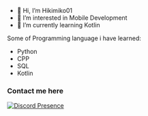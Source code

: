 * 👋 Hi, I’m Hikimiko01
* 👀 I’m interested in Mobile Development
* 🌱 I’m currently learning Kotlin

Some of Programming language i have learned:
  * Python
  * CPP
  * SQL
  * Kotlin

### Contact me here
[![Discord Presence](https://lanyard.cnrad.dev/api/376321010674171904)](https://discord.com/users/376321010674171904)

